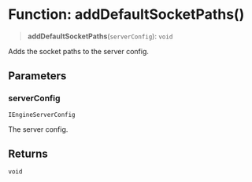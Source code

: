 # Function: addDefaultSocketPaths()

> **addDefaultSocketPaths**(`serverConfig`): `void`

Adds the socket paths to the server config.

## Parameters

### serverConfig

`IEngineServerConfig`

The server config.

## Returns

`void`
